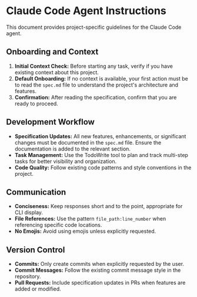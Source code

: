 # Claude Code Agent Instructions

This document provides project-specific guidelines for the Claude Code agent.

## Onboarding and Context

1.  **Initial Context Check:** Before starting any task, verify if you have existing context about this project.
2.  **Default Onboarding:** If no context is available, your first action must be to read the `spec.md` file to understand the project's architecture and features.
3.  **Confirmation:** After reading the specification, confirm that you are ready to proceed.

## Development Workflow

-   **Specification Updates:** All new features, enhancements, or significant changes must be documented in the `spec.md` file. Ensure the documentation is added to the relevant section.
-   **Task Management:** Use the TodoWrite tool to plan and track multi-step tasks for better visibility and organization.
-   **Code Quality:** Follow existing code patterns and style conventions in the project.

## Communication

-   **Conciseness:** Keep responses short and to the point, appropriate for CLI display.
-   **File References:** Use the pattern `file_path:line_number` when referencing specific code locations.
-   **No Emojis:** Avoid using emojis unless explicitly requested.

## Version Control

-   **Commits:** Only create commits when explicitly requested by the user.
-   **Commit Messages:** Follow the existing commit message style in the repository.
-   **Pull Requests:** Include specification updates in PRs when features are added or modified.
